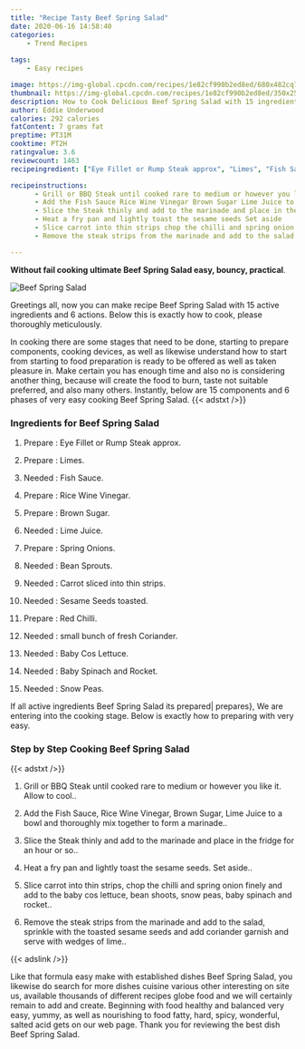 ```yaml
---
title: "Recipe Tasty Beef Spring Salad"
date: 2020-06-16 14:58:40
categories:
    - Trend Recipes
    
tags:
    - Easy recipes

image: https://img-global.cpcdn.com/recipes/1e82cf990b2ed8ed/680x482cq70/beef-spring-salad-recipe-main-photo.jpg
thumbnail: https://img-global.cpcdn.com/recipes/1e82cf990b2ed8ed/350x250cq70/beef-spring-salad-recipe-main-photo.jpg
description: How to Cook Delicious Beef Spring Salad with 15 ingredients and 6 stages of easy cooking.
author: Eddie Underwood
calories: 292 calories
fatContent: 7 grams fat
preptime: PT31M
cooktime: PT2H
ratingvalue: 3.6
reviewcount: 1463
recipeingredient: ["Eye Fillet or Rump Steak approx", "Limes", "Fish Sauce", "Rice Wine Vinegar", "Brown Sugar", "Lime Juice", "Spring Onions", "Bean Sprouts", "Carrot sliced into thin strips", "Sesame Seeds toasted", "Red Chilli", "small bunch of fresh Coriander", "Baby Cos Lettuce", "Baby Spinach and Rocket", "Snow Peas"]

recipeinstructions: 
      - Grill or BBQ Steak until cooked rare to medium or however you like it Allow to cool 
      - Add the Fish Sauce Rice Wine Vinegar Brown Sugar Lime Juice to a bowl and thoroughly mix together to form a marinade 
      - Slice the Steak thinly and add to the marinade and place in the fridge for an hour or so 
      - Heat a fry pan and lightly toast the sesame seeds Set aside 
      - Slice carrot into thin strips chop the chilli and spring onion finely and add to the baby cos lettuce bean shoots snow peas baby spinach and rocket 
      - Remove the steak strips from the marinade and add to the salad sprinkle with the toasted sesame seeds and add coriander garnish and serve with wedges of lime

---
```




**Without fail cooking ultimate Beef Spring Salad easy, bouncy, practical**. 


![Beef Spring Salad](https://img-global.cpcdn.com/recipes/1e82cf990b2ed8ed/680x482cq70/beef-spring-salad-recipe-main-photo.jpg "Beef Spring Salad")




Greetings all, now you can make recipe Beef Spring Salad with 15 active ingredients and 6 actions. Below this is exactly how to cook, please thoroughly meticulously.

In cooking there are some stages that need to be done, starting to prepare components, cooking devices, as well as likewise understand how to start from starting to food preparation is ready to be offered as well as taken pleasure in. Make certain you has enough time and also no is considering another thing, because will create the food to burn, taste not suitable preferred, and also many others. Instantly, below are 15 components and 6 phases of very easy cooking Beef Spring Salad.
{{< adstxt />}}

### Ingredients for Beef Spring Salad


1. Prepare  : Eye Fillet or Rump Steak approx.

1. Prepare  : Limes.

1. Needed  : Fish Sauce.

1. Prepare  : Rice Wine Vinegar.

1. Prepare  : Brown Sugar.

1. Needed  : Lime Juice.

1. Prepare  : Spring Onions.

1. Needed  : Bean Sprouts.

1. Needed  : Carrot sliced into thin strips.

1. Needed  : Sesame Seeds toasted.

1. Prepare  : Red Chilli.

1. Needed  : small bunch of fresh Coriander.

1. Needed  : Baby Cos Lettuce.

1. Needed  : Baby Spinach and Rocket.

1. Needed  : Snow Peas.



If all active ingredients Beef Spring Salad its prepared| prepares}, We are entering into the cooking stage. Below is exactly how to preparing with very easy.

### Step by Step Cooking Beef Spring Salad

{{< adstxt />}}


1. Grill or BBQ Steak until cooked rare to medium or however you like it. Allow to cool..



1. Add the Fish Sauce, Rice Wine Vinegar, Brown Sugar, Lime Juice to a bowl and thoroughly mix together to form a marinade..



1. Slice the Steak thinly and add to the marinade and place in the fridge for an hour or so..



1. Heat a fry pan and lightly toast the sesame seeds. Set aside..



1. Slice carrot into thin strips, chop the chilli and spring onion finely and add to the baby cos lettuce, bean shoots, snow peas, baby spinach and rocket..



1. Remove the steak strips from the marinade and add to the salad, sprinkle with the toasted sesame seeds and add coriander garnish and serve with wedges of lime..





{{< adslink />}}

Like that formula easy make with established dishes Beef Spring Salad, you likewise do search for more dishes cuisine various other interesting on site us, available thousands of different recipes globe food and we will certainly remain to add and create. Beginning with food healthy and balanced very easy, yummy, as well as nourishing to food fatty, hard, spicy, wonderful, salted acid gets on our web page. Thank you for reviewing the best dish Beef Spring Salad.
